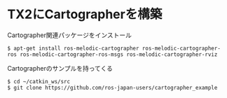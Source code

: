 # TX2にCartographerを構築

Cartographer関連パッケージをインストール
```
$ apt-get install ros-melodic-cartographer ros-melodic-cartographer-ros ros-melodic-cartographer-ros-msgs ros-melodic-cartographer-rviz
```

Cartographerのサンプルを持ってくる
```
$ cd ~/catkin_ws/src 
$ git clone https://github.com/ros-japan-users/cartographer_example
```